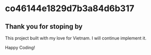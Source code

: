# co46144e1829d7b3a84d6b317

## Thank you for stoping by

This project built with my love for Vietnam. I will continue implement it.

Happy Coding!

